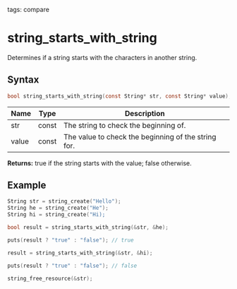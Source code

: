 tags: compare

# string_starts_with_string

Determines if a string starts with the characters in another string.

## Syntax

```c
bool string_starts_with_string(const String* str, const String* value);
```

| Name | Type | Description |
| --- | --- | --- |
| str | const | The string to check the beginning of. |
| value | const | The value to check the beginning of the string for. |

**Returns:** true if the string starts with the value; false otherwise.

## Example

```c
String str = string_create("Hello");
String he = string_create("He");
String hi = string_create("Hi);

bool result = string_starts_with_string(&str, &he);

puts(result ? "true" : "false"); // true

result = string_starts_with_string(&str, &hi);

puts(result ? "true" : "false"); // false

string_free_resource(&str);
```